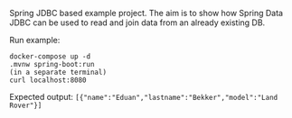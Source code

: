 Spring JDBC based example project.
The aim is to show how Spring Data JDBC can be used to read and join data from an already existing DB.

Run example:
```
docker-compose up -d
.mvnw spring-boot:run
(in a separate terminal)
curl localhost:8080
```
Expected output:
`[{"name":"Eduan","lastname":"Bekker","model":"Land Rover"}]`
